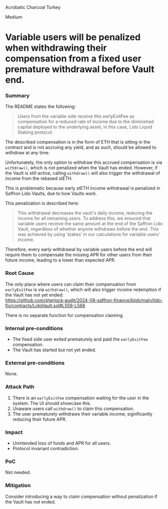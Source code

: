 Acrobatic Charcoal Turkey

Medium

# Variable users will be penalized when withdrawing their compensation from a fixed user premature withdrawal before Vault end.

### Summary

The README states the following:

> Users from the variable side receive this earlyExitFee as compensation for a reduced rate of income due to the diminished capital deployed to the underlying asset, in this case, Lido Liquid Staking protocol.

The described compensation is in the form of ETH that is sitting in the contract and is not accruing any yield, and as such, should be allowed to withdraw at any time.

Unfortunately, the only option to withdraw this accrued compensation is via `withdraw()`, which is not penalized when the Vault has ended. However, if the Vault is still active, calling `withdraw()` will also trigger the withdrawal of income from the rebased stETH.

This is problematic because early stETH income withdrawal is penalized in Saffron Lido Vaults, due to how Vaults work.

This penalization is described here:

> This withdrawal decreases the vault's daily income, reducing the income for all remaining users. To address this, we ensured that variable users receive the same amount at the end of the Saffron Lido Vault, regardless of whether anyone withdraws before the end. This was achieved by using ‘stakes’ in our calculations for variable users' income.

Therefore, every early withdrawal by variable users before the end will require them to compensate the missing APR for other users from their future income, leading to a lower than expected APR.

### Root Cause

The only place where users can claim their compensation from `earlyExitFee` is via `withdraw()`, which will also trigger income redemption if the Vault has not yet ended:  
https://github.com/sherlock-audit/2024-08-saffron-finance/blob/main/lido-fiv/contracts/LidoVault.sol#L559-L566

There is no separate function for compensation claiming.

### Internal pre-conditions

* The fixed side user exited prematurely and paid the `earlyExitFee` compensation.
* The Vault has started but not yet ended.

### External pre-conditions

None.

### Attack Path

1. There is an `earlyExitFee` compensation waiting for the user in the system. The UI should showcase this.
2. Unaware users call `withdraw()` to claim this compensation.
3. The user prematurely withdraws their variable income, significantly reducing their future APR.

### Impact

* Unintended loss of funds and APR for all users.
* Protocol invariant contradiction.

### PoC

Not needed.

### Mitigation

Consider introducing a way to claim compensation without penalization if the Vault has not ended.